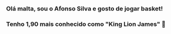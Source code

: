 ### Olá malta, sou o Afonso Silva e gosto de jogar basket! 
### Tenho 1,90 mais conhecido como "King Lion James" 🦁
